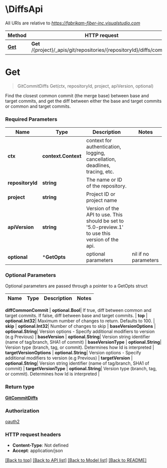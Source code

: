 # \DiffsApi

All URIs are relative to *https://fabrikam-fiber-inc.visualstudio.com*

Method | HTTP request | Description
------------- | ------------- | -------------
[**Get**](DiffsApi.md#Get) | **Get** /{project}/_apis/git/repositories/{repositoryId}/diffs/commits | 


# **Get**
> GitCommitDiffs Get(ctx, repositoryId, project, apiVersion, optional)


Find the closest common commit (the merge base) between base and target commits, and get the diff between either the base and target commits or common and target commits.

### Required Parameters

Name | Type | Description  | Notes
------------- | ------------- | ------------- | -------------
 **ctx** | **context.Context** | context for authentication, logging, cancellation, deadlines, tracing, etc.
  **repositoryId** | **string**| The name or ID of the repository. | 
  **project** | **string**| Project ID or project name | 
  **apiVersion** | **string**| Version of the API to use.  This should be set to &#39;5.0-preview.1&#39; to use this version of the api. | 
 **optional** | ***GetOpts** | optional parameters | nil if no parameters

### Optional Parameters
Optional parameters are passed through a pointer to a GetOpts struct

Name | Type | Description  | Notes
------------- | ------------- | ------------- | -------------



 **diffCommonCommit** | **optional.Bool**| If true, diff between common and target commits. If false, diff between base and target commits. | 
 **top** | **optional.Int32**| Maximum number of changes to return. Defaults to 100. | 
 **skip** | **optional.Int32**| Number of changes to skip | 
 **baseVersionOptions** | **optional.String**| Version options - Specify additional modifiers to version (e.g Previous) | 
 **baseVersion** | **optional.String**| Version string identifier (name of tag/branch, SHA1 of commit) | 
 **baseVersionType** | **optional.String**| Version type (branch, tag, or commit). Determines how Id is interpreted | 
 **targetVersionOptions** | **optional.String**| Version options - Specify additional modifiers to version (e.g Previous) | 
 **targetVersion** | **optional.String**| Version string identifier (name of tag/branch, SHA1 of commit) | 
 **targetVersionType** | **optional.String**| Version type (branch, tag, or commit). Determines how Id is interpreted | 

### Return type

[**GitCommitDiffs**](GitCommitDiffs.md)

### Authorization

[oauth2](../README.md#oauth2)

### HTTP request headers

 - **Content-Type**: Not defined
 - **Accept**: application/json

[[Back to top]](#) [[Back to API list]](../README.md#documentation-for-api-endpoints) [[Back to Model list]](../README.md#documentation-for-models) [[Back to README]](../README.md)


